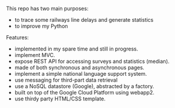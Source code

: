This repo has two main purposes:
- to trace some railways line delays and generate statistics
- to improve my Python

Features:
- implemented in my spare time and still in progress.
- implement MVC.
- expose REST API for accessing surveys and statistics (median).
- made of both synchronous and asynchronous pages.
- implement a simple national language support system.
- use messaging for third-part data retrieval
- use a NoSQL datastore (Google), abstracted by a factory.
- built on top of the Google Cloud Platform using webapp2.
- use thirdy party HTML/CSS template.


